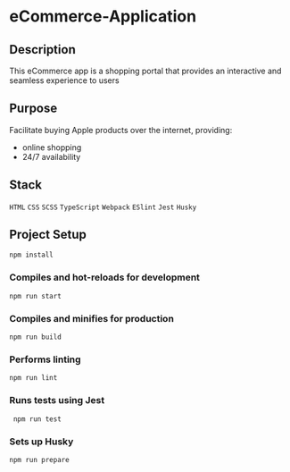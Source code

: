 # eCommerce-Application

## Description

This eCommerce app is a shopping portal that provides an interactive and seamless experience to users

## Purpose

Facilitate buying Apple products over the internet, providing:

- online shopping
- 24/7 availability

## Stack

`HTML` `CSS` `SCSS` `TypeScript` `Webpack` `ESlint` `Jest` `Husky`

## Project Setup

```
npm install
```

### Compiles and hot-reloads for development

```
npm run start
```

### Compiles and minifies for production

```
npm run build
```

### Performs linting

```
npm run lint
```

### Runs tests using Jest

```
 npm run test
```

### Sets up Husky

```
npm run prepare
```
